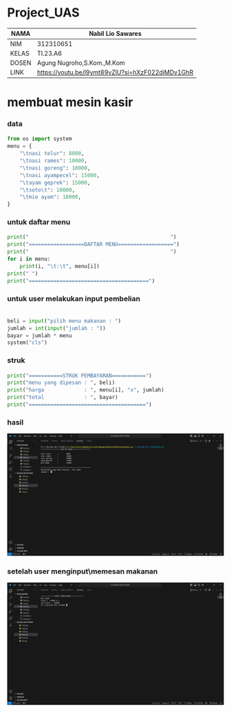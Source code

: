 # Project_UAS

| NAMA   | Nabil Lio Sawares |
| --- | --- |
| NIM    | 312310651 |
| KELAS  | TI.23.A6 |
| DOSEN  | Agung Nugroho,S.Kom.,M.Kom |
| LINK   | https://youtu.be/l9ymt89vZlU?si=hXzF022djMDv1GhR |

# membuat mesin kasir

### data
```python
from os import system
menu = {
    "\tnasi telur": 8000,
    "\tnasi rames": 10000,
    "\tnasi goreng": 10000,
    "\tnasi ayampecel": 15000,
    "\tayam geprek": 15000,
    "\tsoto\t": 10000,
    "\tmie ayam": 18000,
}
```
### untuk daftar menu
```python
print("                                              ")
print("==================DAFTAR MENU==================")
print("                                              ")
for i in menu:
    print(i, "\t:\t", menu[i])
print(" ")
print("=======================================")
```
### untuk user melakukan input pembelian
```python

beli = input("pilih menu makanan : ")
jumlah = int(input("jumlah : "))
bayar = jumlah * menu
system("cls")
```
### struk
```python
print("===========STRUK PEMBAYARAN===========")
print("menu yang dipesan : ", beli)
print("harga             : ", menu[i], "x", jumlah)
print("total             : ", bayar)
print("======================================")
```
### hasil
![gambar](hh.png)

### setelah user menginput\memesan makanan
![gambar](ii.png)


